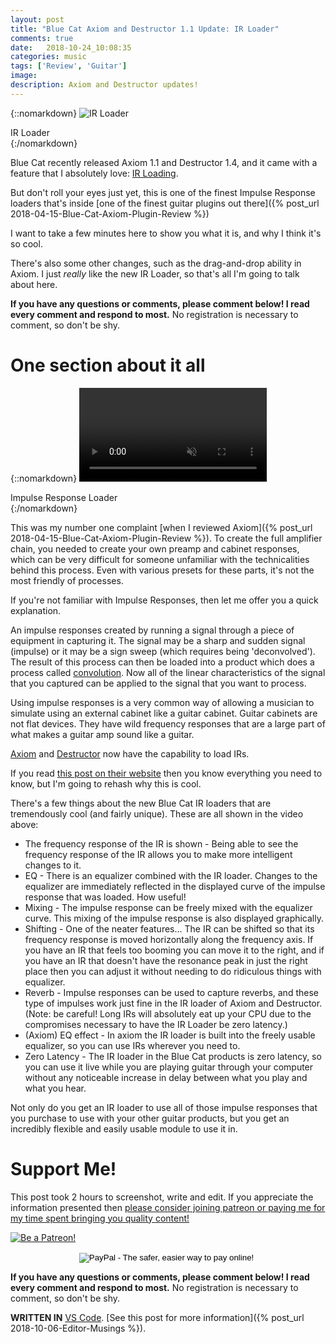 ```yaml
---
layout: post
title: "Blue Cat Axiom and Destructor 1.1 Update: IR Loader"
comments: true
date:   2018-10-24_10:08:35 
categories: music
tags: ['Review', 'Guitar']
image:
description: Axiom and Destructor updates!
---
```


{::nomarkdown}
<img src="/assets/BlueCat/Axiom/IR.png" alt="IR Loader">
<div class="image-caption">IR Loader</div>
{:/nomarkdown}

Blue Cat recently released Axiom 1.1 and Destructor 1.4, and it came with a feature that I absolutely love: [IR Loading](https://www.bluecataudio.com/Blog/tip-of-the-day/loading-impulse-responses-in-axiom-destructor-guitar-cabs/).

But don't roll your eyes just yet, this is one of the finest Impulse Response loaders that's inside [one of the finest guitar plugins out there]({% post_url 2018-04-15-Blue-Cat-Axiom-Plugin-Review %})

I want to take a few minutes here to show you what it is, and why I think it's so cool.

There's also some other changes, such as the drag-and-drop ability in Axiom. I just _really_ like the new IR Loader, so that's all I'm going to talk about here.

<!--more-->

**If you have any questions or comments, please comment below! I read every comment and respond to most.** No registration is necessary to comment, so don't be shy.

# One section about it all

{::nomarkdown}
    <video autoplay loop muted class="gifvid">
        <source src="/assets/BlueCat/Axiom/IR.mp4" type="video/mp4">
        Your browser does not support the video tag.
    </video>
    <div class="video-caption">Impulse Response Loader</div>
{:/nomarkdown}

This was my number one complaint [when I reviewed Axiom]({% post_url 2018-04-15-Blue-Cat-Axiom-Plugin-Review  %}). To create the full amplifier chain, you needed to create your own preamp and cabinet responses, which can be very difficult for someone unfamiliar with the technicalities behind this process. Even with various presets for these parts, it's not the most friendly of processes.

If you're not familiar with Impulse Responses, then let me offer you a quick explanation.

An impulse responses created by running a signal through a piece of equipment in capturing it. The signal may be a sharp and sudden signal (impulse) or it may be a sign sweep (which requires being 'deconvolved'). The result of this process can then be loaded into a product which does a process called [convolution](https://en.wikipedia.org/wiki/Convolution). Now all of the linear characteristics of the signal that you captured can be applied to the signal that you want to process.

Using impulse responses is a very common way of allowing a musician to simulate using an external cabinet like a guitar cabinet. Guitar cabinets are not flat devices. They have wild frequency responses that are a large part of what makes a guitar amp sound like a guitar.

[Axiom](https://www.bluecataudio.com/Products/Product_Axiom/) and [Destructor](https://www.bluecataudio.com/Products/Product_Destructor/) now have the capability to load IRs.

If you read [this post on their website](https://www.bluecataudio.com/Blog/tip-of-the-day/loading-impulse-responses-in-axiom-destructor-guitar-cabs/) then you know everything you need to know, but I'm going to rehash why this is cool.

There's a few things about the new Blue Cat IR loaders that are tremendously cool (and fairly unique). These are all shown in the video above:

* The frequency response of the IR is shown - Being able to see the frequency response of the IR allows you to make more intelligent changes to it.
* EQ - There is an equalizer combined with the IR loader. Changes to the equalizer are immediately reflected in the displayed curve of the impulse response that was loaded. How useful!
* Mixing - The impulse response can be freely mixed with the equalizer curve. This mixing of the impulse response is also displayed graphically.
* Shifting - One of the neater features... The IR can be shifted so that its frequency response is moved horizontally along the frequency axis. If you have an IR that feels too booming you can move it to the right, and if you have an IR that doesn't have the resonance peak in just the right place then you can adjust it without needing to do ridiculous things with equalizer.
* Reverb - Impulse responses can be used to capture reverbs, and these type of impulses work just fine in the IR loader of Axiom and Destructor. (Note: be careful! Long IRs will absolutely eat up your CPU due to the compromises necessary to have the IR Loader be zero latency.)
* (Axiom) EQ effect - In axiom the IR loader is built into the freely usable equalizer, so you can use IRs wherever you need to.
* Zero Latency - The IR loader in the Blue Cat products is zero latency, so you can use it live while you are playing guitar through your computer without any noticeable increase in delay between what you play and what you hear.

Not only do you get an IR loader to use all of those impulse responses that you purchase to use with your other guitar products, but you get an incredibly flexible and easily usable module to use it in.

# Support Me!

This post took 2 hours to screenshot, write and edit. If you appreciate the information presented then <a href="/DonateNow/">please consider joining patreon or paying me for my time spent bringing you quality content!</a>

<a href="https://www.patreon.com/bePatron?u=7465992"> <img class="patreon-button" src="/assets/Patreon.png" alt="Be a Patreon!"></a>

<form style="text-align: center;" action="https://www.paypal.com/cgi-bin/webscr" method="post" target="_top">
<input type="hidden" name="cmd" value="_s-xclick">
<input type="hidden" name="hosted_button_id" value="BR247JAZBTUJJ">
<input type="image" src="https://www.paypalobjects.com/en_US/i/btn/btn_donateCC_LG.gif" border="0" name="submit" alt="PayPal - The safer, easier way to pay online!">
<img alt="" border="0" src="https://www.paypalobjects.com/en_US/i/scr/pixel.gif" width="1" height="1">
</form>

**If you have any questions or comments, please comment below! I read every comment and respond to most.** No registration is necessary to comment, so don't be shy.

**WRITTEN IN** [VS Code](https://code.visualstudio.com). [See this post for more information]({% post_url 2018-10-06-Editor-Musings %}).
